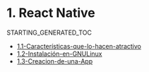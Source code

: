 # 1. React Native
STARTING_GENERATED_TOC



[comment]:STARTING_GENERATED_TOC

* [1.1-Características-que-lo-hacen-atractivo](<./content/1.1-Características-que-lo-hacen-atractivo.md>)
* [1.2-Instalación-en-GNULinux](<./content/1.2-Instalación-en-GNULinux.md>)
* [1.3-Creacion-de-una-App](<./content/1.3-Creacion-de-una-App.md>)

[comment]:ENDING_GENERATED_TOC
